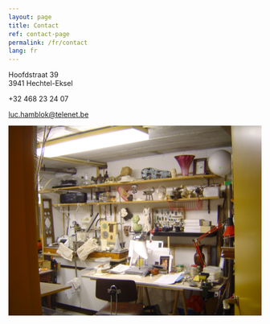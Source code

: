 ```yaml
---
layout: page
title: Contact
ref: contact-page
permalink: /fr/contact
lang: fr
---
```


Hoofdstraat 39  
3941 Hechtel-Eksel  

+32 468 23 24 07

[luc.hamblok@telenet.be](mailto:luc.hamblok@telenet.be)

<img src="/assets/DSC08551.jpg" width="550" alt="Luc Hamblok" title="Luc Hamblok" align="left"> 